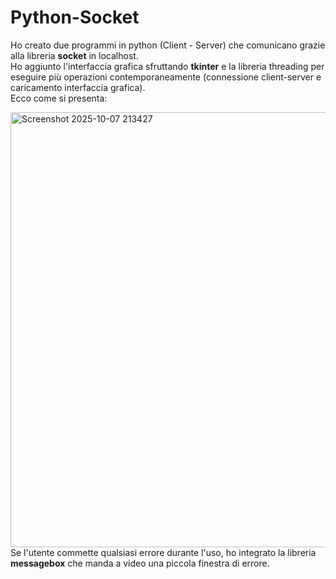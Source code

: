 <h1> Python-Socket</h1>
<p>Ho creato due programmi in python (Client - Server) che comunicano grazie alla libreria <b>socket</b> in localhost.<br>Ho aggiunto l'interfaccia grafica sfruttando <b>tkinter</b> e la libreria threading per eseguire più operazioni contemporaneamente (connessione client-server e caricamento interfaccia grafica).<br> Ecco come si presenta: </p>
<img width="1579" height="696" alt="Screenshot 2025-10-07 213427" src="https://github.com/user-attachments/assets/23a8af53-3ca1-46dc-a126-6886a4b69dac" />
Se l'utente commette qualsiasi errore durante l'uso, ho integrato la libreria <b>messagebox</b> che manda a video una piccola finestra di errore.
